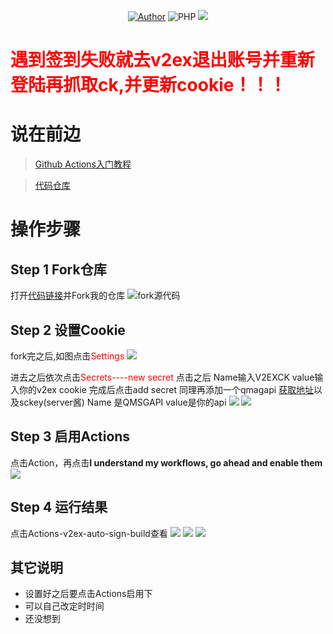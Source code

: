 <p align="center">
    <a href="https://github.com/Wenmoux"><img alt="Author" src="https://img.shields.io/badge/author-Wenmoux-blueviolet"/></a>
    <img alt="PHP" src="https://img.shields.io/badge/code-javascript-success"/>
    <img src="https://github-visitor-badge.glitch.me/badge?page_id=Wenmoux.V2ex-Auto-Sign"/>
</p>

# <font color="red">遇到签到失败就去v2ex退出账号并重新登陆再抓取ck,并更新cookie！！！</font>

# 说在前边
 > [Github Actions入门教程](http://www.ruanyifeng.com/blog/2019/09/getting-started-with-github-actions.html)

 > [代码仓库](https://github.com/Wenmoux/V2ex-Auto-Sign)
<!--more-->

# 操作步骤
## Step 1 Fork仓库
打开[代码链接](https://github.com/Wenmoux/V2ex-Auto-Sign)并Fork我的仓库
![fork源代码](https://cdn.jsdelivr.net/gh/Wenmoux/wenpic/IMG_20200608_085223.jpg)
##  Step 2 设置Cookie
fork完之后,如图点击<font color="red">Settings</font>
![](https://cdn.jsdelivr.net/gh/Wenmoux/wenpic/IMG_20200608_085340.jpg)

进去之后依次点击<font color="red">Secrets----new secret</font>
点击之后
Name输入V2EXCK value输入你的v2ex cookie
完成后点击add secret
同理再添加一个qmagapi [获取地址](https://qmsg.zendee.cn)以及sckey(server酱)
Name 是QMSGAPI value是你的api
![](https://cdn.jsdelivr.net/gh/Wenmoux/wenpic/IMG_20200629_092046.jpg)
![](https://cdn.jsdelivr.net/gh/Wenmoux/wenpic/IMG_20200629_092209.jpg)
## Step 3 启用Actions
点击Action，再点击**I understand my workflows, go ahead and enable them**  
![](https://cdn.jsdelivr.net/gh/Wenmoux/wenpic/687474703a2f2f74752e79616f68756f2e6d652f696d67732f323032302f30362f333463613136306339373262393932372e706e67.png)
## Step 4 运行结果 
点击Actions-v2ex-auto-sign-build查看
![](https://cdn.jsdelivr.net/gh/Wenmoux/wenpic/7c27953002262d15.png)
![](https://cdn.jsdelivr.net/gh/Wenmoux/wenpic/IMG_20200608_091224.jpg)
![](https://cdn.jsdelivr.net/gh/Wenmoux/wenpic/april_2020-06-29-09-17-02-621.jpg)
## 其它说明
 - 设置好之后要点击Actions启用下
 - 可以自己改定时时间
 - 还没想到

